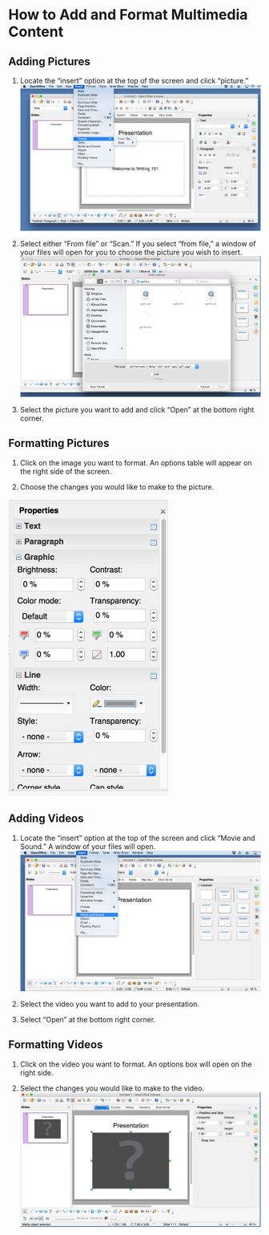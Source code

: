 # How to Add and Format Multimedia Content
 
## Adding Pictures 
 
1. Locate the “insert” option at the top of the screen and click “picture.” ![picture4](/assets/Picture4.png)

2. Select either “From file” or “Scan.” If you select “from file,” a window of your files will open for you to choose the picture you wish to insert. ![picture5](/assets/Picture5.png)
 
3.	Select the picture you want to add and click “Open” at the bottom right corner. 

## Formatting Pictures 
 
1. Click on the image you want to format. An options table will appear on the right side of the screen. 
 
2. Choose the changes you would like to make to the picture. 

![picture6](/assets/Picture6.png)

## Adding Videos
 
1. Locate the “insert” option at the top of the screen and click “Movie and Sound.” A window of your files will open. ![picture7](/assets/Picture7.png)

2.   Select the video you want to add to your presentation.
 
3.   Select “Open” at the bottom right corner. 
 
 
## Formatting Videos 
 
1. Click on the video you want to format. An options box will open on the right side. 
 
2. Select the changes you would like to make to the video. ![picture8](/assets/Picture8.png) 

